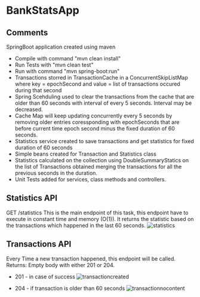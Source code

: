 # BankStatsApp

## Comments
SpringBoot application created using maven
- Compile with command "mvn clean install"
- Run Tests with "mvn clean test"
- Run with command "mvn spring-boot:run"
- Transactions storred in TransactionCache in a ConcurrentSkipListMap where key = epochSecond and value = list of transactions occured during that second
- Spring Scehduling used to clear the transactions from the cache that are older than 60 seconds with interval of every 5 seconds. Interval may be decreased.
- Cache Map will keep updating concurrently every 5 seconds by removing older entries coressponding with epochSeconds that are before current time epoch second minus the fixed duration of 60 seconds.
- Statistics service created to save transactions and get statistics for fixed duration of 60 seconds
- Simple beans created for Transaction and Statistics class
- Statistics calculated on the collection using DoubleSummaryStatics on the list of Transactions obtained merging the transactions for all the previous seconds in the duration.
- Unit Tests added for services, class methods and controllers.


## Statistics API
GET /statistics
This is the main endpoint of this task, this endpoint have to execute in constant time and
memory (O(1)). It returns the statistic based on the transactions which happened in the last 60
seconds.
![statistics](https://user-images.githubusercontent.com/40967987/42738620-12d4c306-88a0-11e8-8d83-d4dca3faa0f0.PNG)


## Transactions API
Every Time a new transaction happened, this endpoint will be called.
Returns: Empty body with either 201 or 204.
- 201 - in case of success
![transactioncreated](https://user-images.githubusercontent.com/40967987/42738640-692b3de8-88a0-11e8-9c34-ffd0ded65496.PNG)

- 204 - if transaction is older than 60 seconds
![transactionnocontent](https://user-images.githubusercontent.com/40967987/42738661-a85ba43a-88a0-11e8-85c7-79061f211b75.PNG)
